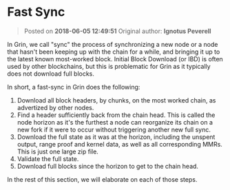 # Fast Sync
> Posted on **2018-06-05 12:49:51**    Original author: **Ignotus Peverell**

In Grin, we call "sync" the process of synchronizing a new node or a node that
hasn't been keeping up with the chain for a while, and bringing it up to the
latest known most-worked block. Initial Block Download (or IBD) is often used
by other blockchains, but this is problematic for Grin as it typically does not
download full blocks.

In short, a fast-sync in Grin does the following:

1. Download all block headers, by chunks, on the most worked chain, as
advertized by other nodes.
2. Find a header sufficiently back from the chain head. This is called the node
horizon as it's the furthest a node can reorganize its chain on a new fork if
it were to occur without triggering another new full sync.
3. Download the full state as it was at the horizon, including the unspent
output, range proof and kernel data, as well as all corresponding MMRs. This is
just one large zip file.
4. Validate the full state.
5. Download full blocks since the horizon to get to the chain head.

In the rest of this section, we will elaborate on each of those steps.
